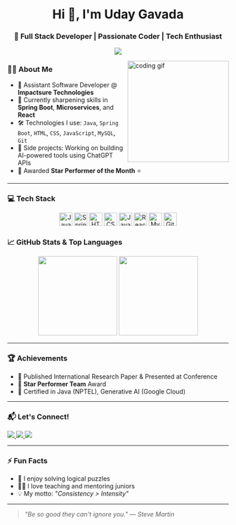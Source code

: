 <h1 align="center">Hi 👋, I'm Uday Gavada</h1>
<h3 align="center">🚀 Full Stack Developer | Passionate Coder | Tech Enthusiast</h3>

<p align="center">
  <img src="https://readme-typing-svg.herokuapp.com?font=Fira+Code&size=22&pause=1000&color=F70000&center=true&vCenter=true&width=435&lines=Full+Stack+Developer;Java+%7C+Spring+Boot+%7C+React+JS;Always+Learning+%E2%9C%85;Building+Cool+Stuff+%F0%9F%9A%80" />
</p>

<img align="right" src="https://media.giphy.com/media/qgQUggAC3Pfv687qPC/giphy.gif" height="230" alt="coding gif"/>

### 🧑‍💻 About Me
- 💼 Assistant Software Developer @ **Impactsure Technologies**
- 🧠 Currently sharpening skills in **Spring Boot**, **Microservices**, and **React**
- 🛠️ Technologies I use: `Java`, `Spring Boot`, `HTML`, `CSS`, `JavaScript`, `MySQL`, `Git`
- 🎯 Side projects: Working on building AI-powered tools using ChatGPT APIs
- 🥇 Awarded **Star Performer of the Month** ⭐

---

### 💻 Tech Stack

<p align="center">
  <img src="https://cdn.jsdelivr.net/gh/devicons/devicon/icons/java/java-original.svg" height="30" alt="Java"/>
  <img src="https://cdn.jsdelivr.net/gh/devicons/devicon/icons/spring/spring-original.svg" height="30" alt="Spring"/>
  <img src="https://cdn.jsdelivr.net/gh/devicons/devicon/icons/html5/html5-original.svg" height="30" alt="HTML5"/>
  <img src="https://cdn.jsdelivr.net/gh/devicons/devicon/icons/css3/css3-original.svg" height="30" alt="CSS3"/>
  <img src="https://cdn.jsdelivr.net/gh/devicons/devicon/icons/javascript/javascript-original.svg" height="30" alt="JavaScript"/>
  <img src="https://cdn.jsdelivr.net/gh/devicons/devicon/icons/react/react-original.svg" height="30" alt="React"/>
  <img src="https://cdn.jsdelivr.net/gh/devicons/devicon/icons/mysql/mysql-original.svg" height="30" alt="MySQL"/>
  <img src="https://cdn.jsdelivr.net/gh/devicons/devicon/icons/git/git-original.svg" height="30" alt="Git"/>
</p>


### 📈 GitHub Stats & Top Languages
<p align="center">
  <img src="https://github-readme-stats.vercel.app/api?username=UdayGavada&show_icons=true&theme=radical&hide_border=false&include_all_commits=true&count_private=true" height="180"/>
  <img src="https://github-readme-stats.vercel.app/api/top-langs/?username=UdayGavada&layout=compact&langs_count=6&theme=radical&hide_border=false" height="180"/>
</p>

---

### 🏆 Achievements
- 🏅 Published International Research Paper & Presented at Conference
- 🌟 **Star Performer Team** Award
- 🧠 Certified in Java (NPTEL), Generative AI (Google Cloud)

---

### 📬 Let's Connect!
<p align="left">
  <a href="mailto:2052udaygavada@gmail.com">
    <img src="https://img.shields.io/badge/Gmail-D14836?style=for-the-badge&logo=gmail&logoColor=white"/>
  </a>
  <a href="https://www.linkedin.com/in/uday-gavada" target="_blank">
    <img src="https://img.shields.io/badge/LinkedIn-0077B5?style=for-the-badge&logo=linkedin&logoColor=white"/>
  </a>
  <a href="https://discord.gg/s4AecbPz" target="_blank">
    <img src="https://img.shields.io/badge/Discord-5865F2?style=for-the-badge&logo=discord&logoColor=white"/>
  </a>
</p>

---

### ⚡ Fun Facts
- 🧩 I enjoy solving logical puzzles
- 🧑‍🏫 I love teaching and mentoring juniors
- 💡 My motto: *"Consistency > Intensity"*

---

> *"Be so good they can't ignore you." — Steve Martin*

